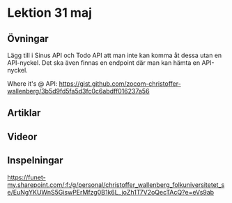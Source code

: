 # Lektion 31 maj

## Övningar

Lägg till i Sinus API och Todo API att man inte kan komma åt dessa utan en API-nyckel. Det ska även finnas en endpoint där man kan hämta en API-nyckel.

Where it's @ API: https://gist.github.com/zocom-christoffer-wallenberg/3b5d9fd5fa5d3fc0c6abdff016237a56

## Artiklar

## Videor

## Inspelningar

https://funet-my.sharepoint.com/:f:/g/personal/christoffer_wallenberg_folkuniversitetet_se/EuNgYKUWnS5GiswPErMfzg0B1k6L_joZh1T7V2oQecTAcQ?e=eVs9ab